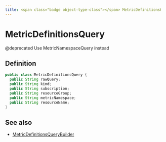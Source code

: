 ```yaml
---
title: <span class="badge object-type-class"></span> MetricDefinitionsQuery
---
```

# <span class="badge object-type-class"></span> MetricDefinitionsQuery

@deprecated Use MetricNamespaceQuery instead

## Definition

```java
public class MetricDefinitionsQuery {
  public String rawQuery;
  public String kind;
  public String subscription;
  public String resourceGroup;
  public String metricNamespace;
  public String resourceName;
}
```
## See also

 * <span class="badge builder"></span> [MetricDefinitionsQueryBuilder](./builder-MetricDefinitionsQueryBuilder.md)
